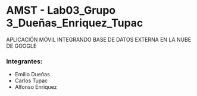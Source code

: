 # AMST - Lab03_Grupo 3_Dueñas_Enriquez_Tupac
APLICACIÓN MÓVIL INTEGRANDO BASE DE DATOS EXTERNA EN LA NUBE DE GOOGLE
### Integrantes:

* Emilio Dueñas
* Carlos Tupac
* Alfonso Enriquez